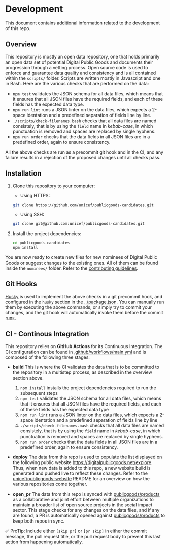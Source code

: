 # Development

This document contains additional information related to the development of this repo.

## Overview

This repository is mostly an open data repository, one that holds primarily an open data set of potential Digital Public Goods and documents their progression through a vetting process. Open source code is used to enforce and guarantee data quality and consistency and is all contained within the `scripts/` folder. Scripts are written mostly in Javascript and one in Bash. Here are the various checks that are performed on the data:

* `npm test` validates the JSON schema for all data files, which means that it ensures that all JSON files have the required fields, and each of these fields has the expected data type.
*  `npm run lint` runs a JSON linter on the data files, which expects a 2-space identation and a predefined separation of fields line by line.
* `./scripts/check-filenames.bash` checks that all data files are named consistely, that is by using the `field` name in *kebab-case*, in which punctuation is removed and spaces are replaced by single hyphens.
* `npm run order` checks that the data fields in all JSON files are in a predefined order, again to ensure consistency.

All the above checks are run as a precommit git hook and in the CI, and any failure results in a rejection of the proposed changes until all checks pass.

## Installation

1. Clone this repository to your computer:
    - Using HTTPS:
    ```bash
    git clone https://github.com/unicef/publicgoods-candidates.git
    ```
    - Using SSH:
    ```bash
    git clone git@github.com:unicef/publicgoods-candidates.git
    ```
    
2. Install the project dependencies:
    ```bash
    cd publicgoods-candidates
    npm install
    ```

You are now ready to create new files for new nominees of Digital Public Goods or suggest changes to the existing ones. All of them can be found inside the `nominees/` folder. Refer to the [contributing guidelines](/CONTRIBUTING.md).

## Git Hooks

[Husky](https://github.com/typicode/husky) is used to implement the above checks in a git precommit hook, and configured in the `husky` section in the [../package.json](../package.json). You can manually run them by executing the above commands, or simply try to commit your changes, and the git hook will automatically invoke them before the commit runs.

## CI - Continous Integration

This repository relies on **GitHub Actions** for its Continuous Integration. The CI configuration can be found in [.github/workflows/main.yml](../.github/workflows/main.yml) and is composed of the following three stages:

* **build** This is where the CI validates the data that is to be committed to the repository in a multistep process, as described in the overview section above.
    1. `npm install` installs the project dependencies required to run the subsequent steps
    2. `npm test` validates the JSON schema for all data files, which means that it ensures that all JSON files have the required fields, and each of these fields has the expected data type
    3. `npm run lint` runs a JSON linter on the data files, which expects a 2-space identation and a predefined separation of fields line by line
    4. `./scripts/check-filenames.bash` checks that all data files are named consistely, that is by using the `field` name in *kebab-case*, in which punctuation is removed and spaces are replaced by single hyphens.
    5. `npm run order` checks that the data fields in all JSON files are in a predefined order, again to ensure consistency.

* **deploy** The data from this repo is used to populate the list displayed on the following public website https://digitalpublicgoods.net/explore. Thus, when new data is added to this repo, a new website build is generated and pushed live to reflect these changes. Refer to the [unicef/publicgoods-website](https://github.com/unicef/publicgoods-website) README for an overview on how the various repositories come together.

* **open_pr** The data from this repo is synced with [publicgoods/products](https://github.org/publicgoods/products) as a collaborative and joint effort between multiple organizations to maintain a broader list of open source projects in the social impact sector. This stage checks for any changes on the data files, and if any are found, a PR is automatically opened against [publicgoods/products](https://github.org/publicgoods/products) to keep both repos in sync.

✅ ProTip: Include either `[skip pr]` or `[pr skip]` in either the commit message, the pull request title, or the pull request body to prevent this last action from happening automatically.
